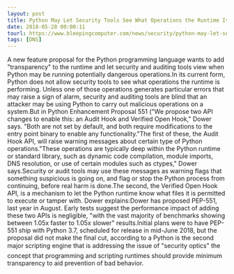 ```yaml
---
layout: post
title: Python May Let Security Tools See What Operations the Runtime Is Performing
date: 2018-05-28 00:00:11
tourl: https://www.bleepingcomputer.com/news/security/python-may-let-security-tools-see-what-operations-the-runtime-is-performing/
tags: [DNS]
---
```

A new feature proposal for the Python programming language wants to add "transparency" to the runtime and let security and auditing tools view when Python may be running potentially dangerous operations.In its current form, Python does not allow security tools to see what operations the runtime is performing. Unless one of those operations generates particular errors that may raise a sign of alarm, security and auditing tools are blind that an attacker may be using Python to carry out malicious operations on a system.But in Python Enhancement Proposal 551 ("We propose two API changes to enable this: an Audit Hook and Verified Open Hook," Dower says. "Both are not set by default, and both require modifications to the entry point binary to enable any functionality."The first of these, the Audit Hook API, will raise warning messages about certain type of Python operations."These operations are typically deep within the Python runtime or standard library, such as dynamic code compilation, module imports, DNS resolution, or use of certain modules such as ctypes," Dower says.Security or audit tools may use these messages as warning flags that something suspicious is going on, and flag or stop the Python process from continuing, before real harm is done.The second, the Verified Open Hook API, is a mechanism to let the Python runtime know what files it is permitted to execute or tamper with. Dower explains:Dower has proposed PEP-551, last year in August. Early tests suggest the performance impact of adding these two APIs is negligible, "with the vast majority of benchmarks showing between 1.05x faster to 1.05x slower" results.Initial plans were to have PEP-551 ship with Python 3.7, scheduled for release in mid-June 2018, but the proposal did not make the final cut, according to a Python is the second major scripting engine that is addressing the issue of "security optics" the concept that programming and scripting runtimes should provide minimum transparency to aid prevention of bad behavior. 